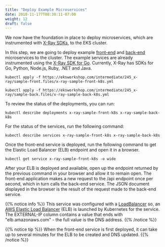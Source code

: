 ```yaml
---
title: "Deploy Example Microservices"
date: 2018-11-177T08:30:11-07:00
weight: 12
draft: false
---
```


We now have the foundation in place to deploy microservices, which are instrumented with [X-Ray SDKs](https://docs.aws.amazon.com/xray/index.html#lang/en_us), to the EKS cluster.

In this step, we are going to deploy example [front-end](https://github.com/aws-samples/eks-workshop/tree/main/content/intermediate/245_x-ray/sample-front.files) and [back-end](https://github.com/aws-samples/eks-workshop/tree/main/content/intermediate/245_x-ray/sample-back.files) microservices to the cluster. The example services are already instrumented using the [X-Ray SDK for Go](https://docs.aws.amazon.com/xray/latest/devguide/xray-sdk-go.html). Currently, X-Ray has SDKs for Go, Python, Node.js, Ruby, .NET and Java.

```
kubectl apply -f https://eksworkshop.com/intermediate/245_x-ray/sample-front.files/x-ray-sample-front-k8s.yml

kubectl apply -f https://eksworkshop.com/intermediate/245_x-ray/sample-back.files/x-ray-sample-back-k8s.yml
```

To review the status of the deployments, you can run:

```
kubectl describe deployments x-ray-sample-front-k8s x-ray-sample-back-k8s
```

For the status of the services, run the following command:

```
kubectl describe services x-ray-sample-front-k8s x-ray-sample-back-k8s
```

Once the front-end service is deployed, run the following command to get the Elastic Load Balancer (ELB) endpoint and open it in a browser.

```
kubectl get service x-ray-sample-front-k8s -o wide
```

After your ELB is deployed and available, open up the endpoint returned by the previous command in your browser and allow it to remain open. The front-end application makes a new request to the /api endpoint once per second, which in turn calls the back-end service. The JSON document displayed in the browser is the result of the request made to the back-end service.

{{% notice info %}}
This service was configured with a [LoadBalancer](https://kubernetes.io/docs/tasks/access-application-cluster/create-external-load-balancer/) so,
an [AWS Elastic Load Balancer](https://aws.amazon.com/elasticloadbalancing/) (ELB) is launched by Kubernetes for the service.
The EXTERNAL-IP column contains a value that ends with "elb.amazonaws.com" - the full value is the DNS address.
{{% /notice %}}

{{% notice tip %}}
When the front-end service is first deployed, it can take up to several minutes for the ELB to be created and DNS updated.
{{% /notice %}}

